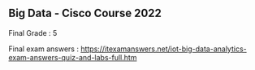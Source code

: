 

## Big Data - Cisco Course 2022

Final Grade : 5

Final exam answers : https://itexamanswers.net/iot-big-data-analytics-exam-answers-quiz-and-labs-full.htm
